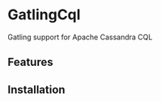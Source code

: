 GatlingCql
==========

Gatling support for Apache Cassandra CQL

Features
--------


Installation
------------
